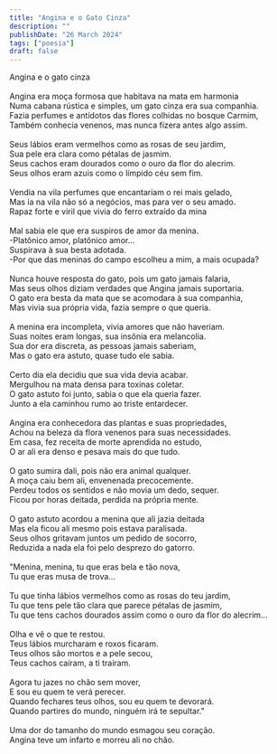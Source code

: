 ```yaml
---
title: "Angina e o Gato Cinza"
description: ""
publishDate: "26 March 2024"
tags: ["poesia"]
draft: false
---
```


Angina e o gato cinza<br>
<br>
Angina era moça formosa que habitava na mata em harmonia<br>
Numa cabana rústica e simples, um gato cinza era sua companhia.<br>
Fazia perfumes e antídotos das flores colhidas no bosque Carmim,<br>
Também conhecia venenos, mas nunca fizera antes algo assim.<br>
<br>
Seus lábios eram vermelhos como as rosas de seu jardim,<br>
Sua pele era clara como pétalas de jasmim.<br>
Seus cachos eram dourados como o ouro da flor do alecrim.<br>
Seus olhos eram azuis como o límpido céu sem fim.<br>
<br>
Vendia na vila perfumes que encantariam o rei mais gelado,<br>
Mas ia na vila não só a negócios, mas para ver o seu amado.<br>
Rapaz forte e viril que vivia do ferro extraído da mina<br>
<br>
Mal sabia ele que era suspiros de amor da menina.<br>
-Platônico amor, platônico amor...<br>
Suspirava à sua besta adotada.<br>
-Por que das meninas do campo escolheu a mim, a mais ocupada?<br>
<br>
Nunca houve resposta do gato, pois um gato jamais falaria,<br>
Mas seus olhos diziam verdades que Angina jamais suportaria.<br>
O gato era besta da mata que se acomodara à sua companhia,<br>
Mas vivia sua própria vida, fazia sempre o que queria.<br>
<br>
A menina era incompleta, vivia amores que não haveriam.<br>
Suas noites eram longas, sua insônia era melancolia.<br>
Sua dor era discreta, as pessoas jamais saberiam,<br>
Mas o gato era astuto, quase tudo ele sabia.<br>
<br>
Certo dia ela decidiu que sua vida devia acabar.<br>
Mergulhou na mata densa para toxinas coletar.<br>
O gato astuto foi junto, sabia o que ela queria fazer.<br>
Junto a ela caminhou rumo ao triste entardecer.<br>
<br>
Angina era conhecedora das plantas e suas propriedades,<br>
Achou na beleza da flora venenos para suas necessidades.<br>
Em casa, fez receita de morte aprendida no estudo,<br>
O ar ali era denso e pesava mais do que tudo.<br>
<br>
O gato sumira dali, pois não era animal qualquer.<br>
A moça caiu bem ali, envenenada precocemente.<br>
Perdeu todos os sentidos e não movia um dedo, sequer.<br>
Ficou por horas deitada, perdida na própria mente.<br>
<br>
O gato astuto acordou a menina que ali jazia deitada<br>
Mas ela ficou ali mesmo pois estava paralisada.<br>
Seus olhos gritavam juntos um pedido de socorro,<br>
Reduzida a nada ela foi pelo desprezo do gatorro.<br>
<br>
"Menina, menina, tu que eras bela e tão nova,<br>
Tu que eras musa de trova...<br>
<br>
Tu que tinha lábios vermelhos como as rosas do teu jardim,<br>
Tu que tens pele tão clara que parece pétalas de jasmim,<br>
Tu que tens cachos dourados assim como o ouro da flor do alecrim...<br>
<br>
Olha e vê o que te restou.<br>
Teus lábios murcharam e roxos ficaram.<br>
Teus olhos são mortos e a pele secou,<br>
Teus cachos caíram, a ti traíram.<br>
<br>
Agora tu jazes no chão sem mover,<br>
E sou eu quem te verá perecer.<br>
Quando fechares teus olhos, sou eu quem te devorará.<br>
Quando partires do mundo, ninguém irá te sepultar."<br>
<br>
Uma dor do tamanho do mundo esmagou seu coração.<br>
Angina teve um infarto e morreu ali no chão.<br>